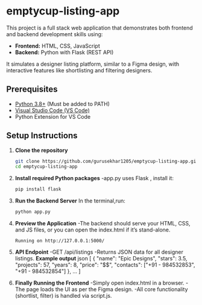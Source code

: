 # emptycup-listing-app

This project is a full stack web application that demonstrates both frontend and backend development skills using:

- **Frontend:** HTML, CSS, JavaScript
- **Backend:** Python with Flask (REST API)

It simulates a designer listing platform, similar to a Figma design, with interactive features like shortlisting and filtering designers.


## Prerequisites

- [Python 3.8+](https://www.python.org/downloads/) (Must be added to PATH)
- [Visual Studio Code (VS Code)](https://code.visualstudio.com/)
- Python Extension for VS Code

## Setup Instructions

1. **Clone the repository**
   ```bash
   git clone https://github.com/gurusekhar1205/emptycup-listing-app.git
   cd emptycup-listing-app
   
2. **Install required Python packages**
 -app.py uses Flask , install it:
   ```bash
   pip install flask
   
3. **Run the Backend Server**
   In the terminal,run:
   ```bash
   python app.py
   
4. **Preview the Application**
   -The backend should serve your HTML, CSS, and JS files, or you can open the index.html if 
     it’s stand-alone.
   ```nginx
   Running on http://127.0.0.1:5000/
   ```
5. **API Endpoint**
  -GET /api/listings
  -Returns JSON data for all designer listings.
  **Example output**
  json 
  [
  {
    "name": "Epic Designs",
    "stars": 3.5,
    "projects": 57,
    "years": 8,
    "price": "$$",
    "contacts": ["+91 - 984532853", "+91 - 984532854"]
  },
  ...
]

6. **Finally Running the Frontend**
  -Simply open index.html in a browser.
  -The page loads the UI as per the Figma design.
  -All core functionality (shortlist, filter) is handled via script.js.



